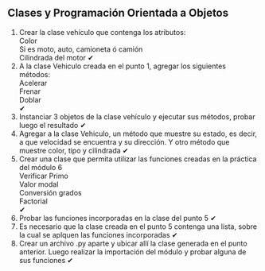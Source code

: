 ## Clases y Programación Orientada a Objetos

1) Crear la clase vehículo que contenga los atributos:<br>
Color<br>
Si es moto, auto, camioneta ó camión<br>
Cilindrada del motor
    ✔
2) A la clase Vehiculo creada en el punto 1, agregar los siguientes métodos:<br>
Acelerar<br>
Frenar<br>
Doblar<br>
    ✔
3) Instanciar 3 objetos de la clase vehículo y ejecutar sus métodos, probar luego el resultado
    ✔
4) Agregar a la clase Vehiculo, un método que muestre su estado, es decir, a que velocidad se encuentra y su dirección. Y otro método que muestre color, tipo y cilindrada
    ✔
5) Crear una clase que permita utilizar las funciones creadas en la práctica del módulo 6<br>
Verificar Primo<br>
Valor modal<br>
Conversión grados<br>
Factorial<br>
    ✔
6) Probar las funciones incorporadas en la clase del punto 5
    ✔
7) Es necesario que la clase creada en el punto 5 contenga una lista, sobre la cual se aplquen las funciones incorporadas
    ✔
8) Crear un archivo .py aparte y ubicar allí la clase generada en el punto anterior. Luego realizar la importación del módulo y probar alguna de sus funciones
    ✔